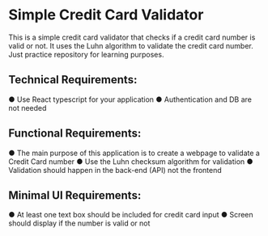 # Simple Credit Card Validator

This is a simple credit card validator that checks if a credit card number is valid or not. It uses the Luhn algorithm to validate the credit card number.
Just practice repository for learning purposes.

## Technical Requirements:
● Use React typescript for your application
● Authentication and DB are not needed

## Functional Requirements:
● The main purpose of this application is to create a webpage to validate a Credit Card number
● Use the Luhn checksum algorithm for validation
● Validation should happen in the back-end (API) not the frontend

## Minimal UI Requirements:
● At least one text box should be included for credit card input
● Screen should display if the number is valid or not
